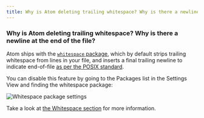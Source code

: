 ```yaml
---
title: Why is Atom deleting trailing whitespace? Why is there a newline at the end of the file?
---
```


### Why is Atom deleting trailing whitespace? Why is there a newline at the end of the file?

Atom ships with the [`whitespace` package][1], which by default strips trailing whitespace from lines in your file, and inserts a final trailing newline to indicate end-of-file [as per the POSIX standard][2].

You can disable this feature by going to the Packages list in the Settings View and finding the whitespace package:

![Whitespace package settings](../../images/whitespace-settings.png "Whitespace package settings")

Take a look at [the Whitespace section][3] for more information.

[1]: https://github.com/atom/whitespace
[2]: http://stackoverflow.com/a/729795/1459498
[3]: /using-atom/sections/editing-and-deleting-text/#whitespace
